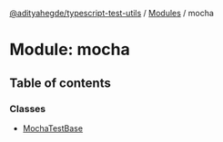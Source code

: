 [@adityahegde/typescript-test-utils](../README.md) / [Modules](../modules.md) / mocha

# Module: mocha

## Table of contents

### Classes

- [MochaTestBase](../classes/mocha.MochaTestBase.md)
